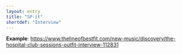 ```yaml
---
layout: entry
title: "SP-it"
shortdef: "Interview"
---
```


**Example**: <https://www.thelineofbestfit.com/new-music/discovery/the-hospital-club-sessions-outfit-interview-112831>

<!-- details -->

<!-- START GENERATED SCREENSHOT GALLERY -->
<!-- END GENERATED SCREENSHOT GALLERY -->
